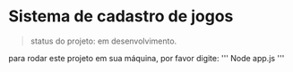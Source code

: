 # Sistema de cadastro de jogos

>status do projeto: em desenvolvimento.

para rodar este projeto em sua máquina, por favor digite:
'''
Node app.js
'''
